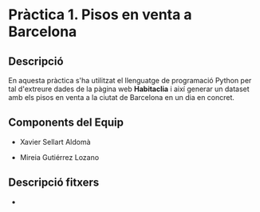# Pràctica 1. Pisos en venta a Barcelona

## Descripció
En aquesta pràctica s'ha utilitzat el llenguatge de programació Python per tal d'extreure dades de la pàgina web **Habitaclia** i així generar un dataset amb els pisos en venta a la ciutat de Barcelona en un dia en concret.

## Components del Equip

* Xavier Sellart Aldomà

* Mireia Gutiérrez Lozano

## Descripció fitxers

* 
